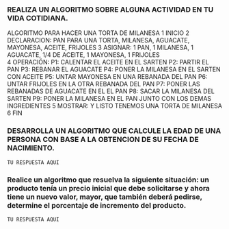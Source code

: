 ### REALIZA UN ALGORITMO SOBRE ALGUNA ACTIVIDAD EN TU VIDA COTIDIANA.

 ALGORITMO PARA HACER UNA TORTA DE MILANESA 
1 INICIO
2 DECLARACION: PAN PARA UNA TORTA, MILANESA, AGUACATE, MAYONESA, ACEITE, FRIJOLES
3 ASIGNAR: 1 PAN, 1 MILANESA, 1 AGUACATE, 1/4 DE ACEITE, 1 MAYONESA, 1 FRIJOLES  
4 OPERACIÓN: 
P1: CALENTAR EL ACEITE EN EL SARTEN
P2: PARTIR EL PAN 
P3: REBANAR EL AGUACATE 
P4: PONER LA MILANESA EN EL SARTEN CON ACEITE
P5: UNTAR MAYONESA EN UNA REBANADA DEL PAN
P6: UNTAR FRIJOLES EN LA OTRA REBANADA DEL PAN
P7: PONER LAS REBANADAS DE AGUACATE EN EL EL PAN
P8: SACAR LA MILANESA DEL SARTEN 
P9: PONER LA MILANESA EN EL PAN JUNTO CON LOS DEMAS INGREDIENTES
5 MOSTRAR: Y LISTO TENEMOS UNA TORTA DE MILANESA
6 FIN

### DESARROLLA UN ALGORITMO QUE CALCULE LA EDAD DE UNA PERSONA CON BASE A LA OBTENCION DE SU FECHA DE NACIMIENTO.

    TU RESPUESTA AQUI




###  Realice un algoritmo que resuelva la siguiente situación: un producto tenía un precio inicial que debe solicitarse y ahora tiene un nuevo valor, mayor, que también deberá pedirse, determine el porcentaje de incremento del producto. 

    TU RESPUESTA AQUI
